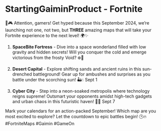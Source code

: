 # StartingGaiminProduct - Fortnite
🚀🎮 Attention, gamers! Get hyped because this September 2024, we’re launching not one, not two, but **THREE** amazing maps that will take your Fortnite experience to the next level! 🌍✨

1. **SpaceBite Fortress** - Dive into a space wonderland filled with low gravity and hidden secrets! Will you conquer the cold and emerge victorious from the frosty Void? ❄️🏰

2. **Desert Capital** - Explore shifting sands and ancient ruins in this sun-drenched battleground! Gear up for ambushes and surprises as you battle under the scorching sun! 🏜️💧 Sept 1

3. **Cyber City** - Step into a neon-soaked metropolis where technology reigns supreme! Outsmart your opponents amidst high-tech gadgets and urban chaos in this futuristic haven! 🤖🌆 Sept 7

Mark your calendars for an action-packed September! Which map are you most excited to explore? Let the countdown to epic battles begin! 🕒🔥 #FortniteMaps #Gaimin #GameOn 
